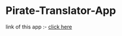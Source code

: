 # Pirate-Translator-App

link of this app :- [click here](https://pirate-app-amangupta.netlify.app/)
